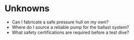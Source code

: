 # Unknowns

- Can I fabricate a safe pressure hull on my own?
- Where do I source a reliable pump for the ballast system?
- What safety certifications are required before a test dive?
